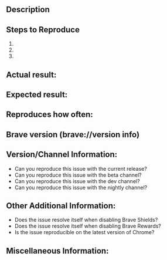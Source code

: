 <!-- Have you searched for similar issues? Before submitting this issue, please check the open issues and add a note before logging a new issue. 

PLEASE USE THE TEMPLATE BELOW TO PROVIDE INFORMATION ABOUT THE ISSUE. 
INSUFFICIENT INFO WILL GET THE ISSUE CLOSED. IT WILL ONLY BE REOPENED AFTER SUFFICIENT INFO IS PROVIDED-->

## Description 
<!--Provide a brief description of the issue-->


## Steps to Reproduce
<!--Please add a series of steps to reproduce the issue-->

   1. 
   2. 
   3. 

## Actual result:
<!--Please add screenshots if needed-->


## Expected result:


## Reproduces how often: 
<!--[Easily reproduced/Intermittent issue/No steps to reproduce]-->


## Brave version (brave://version info)
<!--For installed build, please copy Brave, Revision and OS from brave://version and paste here. If building from source please mention it along with brave://version details-->


## Version/Channel Information:
<!--Does this issue happen on any other channels? Or is it specific to a certain channel?-->

- Can you reproduce this issue with the current release?
- Can you reproduce this issue with the beta channel?
- Can you reproduce this issue with the dev channel?
- Can you reproduce this issue with the nightly channel?

## Other Additional Information:

- Does the issue resolve itself when disabling Brave Shields?
- Does the issue resolve itself when disabling Brave Rewards?
- Is the issue reproducible on the latest version of Chrome? 

## Miscellaneous Information:
<!--Any additional information, related issues, extra QA steps, configuration or data that might be necessary to reproduce the issue-->

